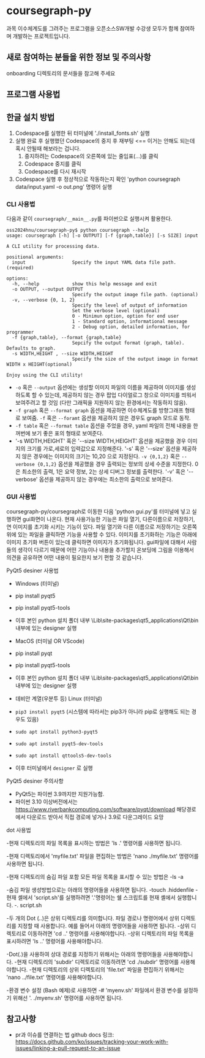 # coursegraph-py
과목 이수체계도를 그려주는 프로그램을 오픈소스SW개발 수강생 모두가 함께 참여하며 개발하는 프로젝트입니다.

## 새로 참여하는 분들을 위한 정보 및 주의사항
onboarding 디렉토리의 문서들을 참고해 주세요

## 프로그램 사용법

## 한글 설치 방법
1. Codespace를 실행한 뒤 터미널에 './install_fonts.sh' 실행
2. 실행 완료 후 실행했던 Codespace의 중지 후 재부팅 <== 이거는 안해도 되는데 혹시 안될때 해보라는 겁니다.
   1) 중지하려는 Codespace의 오른쪽에 있는 줄임표(...)를 클릭
   2) Codespace 중지를 클릭
   3) Codespace를 다시 재시작
3. Codespace 실행 후 정상적으로 작동하는지 확인
    'python coursegraph data/input.yaml -o out.png' 명령어 실행

### CLI 사용법
다음과 같이 `coursegraph/__main__.py`를 파이썬으로 실행시켜 활용한다.
```
oss2024hnu/coursegraph-py$ python coursegraph --help
usage: coursegraph [-h] [-o OUTPUT] [-f {graph,table}] [-s SIZE] input

A CLI utility for processing data.

positional arguments:
  input                 Specify the input YAML data file path. (required)

options:
  -h, --help            show this help message and exit
  -o OUTPUT, --output OUTPUT
                        Specify the output image file path. (optional)
  -v, --verbose {0, 1, 2}
                        Specify the level of output of information
                        Set the verbose level (optional)
                        0 - Minimun option, option for end user
                        1 - Standard option, informational message
                        2 - Debug option, detailed information, for programmer 
  -f {graph,table}, --format {graph,table}
                        Sepcify the output format (graph, table). Defaults to graph.
  -s WIDTH,HEIGHT , --size WIDTH,HEIGHT 
                        Specify the size of the output image in format WIDTH x HEIGHT(optional)

Enjoy using the CLI utility!
```
- `-o` 혹은 `--output` 옵션에는 생성할 이미지 파일의 이름을 제공하여 이미지를 생성하도록 할 수 있는데, 제공하지 않는 경우 팝업 다이얼로그 창으로 이미지를 띄워서 보여주려고 할 것임 (다만 그래픽을 지원하지 않는 환경에서는 작동하지 않음).
- `-f graph` 혹은 `--format graph` 옵션을 제공하면 이수체계도를 방향그래프 형태로 보여줌.
  `-f` 혹은 `--foramt` 옵션을 제공하지 않은 경우도 graph 모드로 동작.
- `-f table` 혹은 `--format table` 옵션을 주었을 경우, yaml 파일의 전체 내용을 한꺼번에 보기 좋은 표의 형태로 보여준다.
- '-s WIDTH,HEIGHT' 혹은 '--size WIDTH,HEIGHT' 옵션을 제공했을 경우 이미지의 크기를 가로,세로의 입력값으로 지정해준다.
  '-s' 혹은 '--size' 옵션을 제공하지 않은 경우에는 이미지의 크기는 10,20 으로 지정된다. 
  `-v {0,1,2}` 혹은 `--verbose {0,1,2}` 옵션을 제공했을 경우 출력되는 정보의 상세 수준을 지정한다. 0은 최소한의 출력, 1은 요약 정보, 2는 상세 디버그 정보를 출력한다.
  '-v' 혹은 '--verbose' 옵션을 제공하지 않는 경우에는 최소한의 출력으로 보여준다.

### GUI 사용법
coursegraph-py/coursegraph로 이동한 다음 'python gui.py'를 터미널에 넣고 실행하면 gui화면이 나온다.
현재 사용가능한 기능은 파일 열기, 다른이름으로 저장하기, 연 이미지를 초기화 시키는 기능이 있다.
파일 열기와 다른 이름으로 저장하기는 오른쪽위에 있는 파일을 클릭하면 기능을 사용할 수 있다.
이미지를 초기화하는 기능은 아래에 이미지 초기화 버튼이 있는데 클릭하면 이미지가 초기화됩니다.
gui파일에 대해서 사람들의 생각이 다르기 때문에 어떤 기능이나 내용을 추가할지 온보딩에 그림을 이용해서 의견을 공유하면 어떤 내용이 필요한지 보기 편할 것 같습니다.

PyQt5 desiner 사용법

-  Windows (터미널)
- pip install pyqt5
- pip install pyqt5-tools
- 이후 본인 python 설치 폴더 내부 \Lib\site-packages\qt5_applications\Qt\bin 내부에 있는 designer 실행

- MacOS (터미널 OR VScode)
- pip install pyqt
- pip install pyqt5-tools
- 이후 본인 python 설치 폴더 내부 \Lib\site-packages\qt5_applications\Qt\bin 내부에 있는 designer 실행

- 데비안 계열(우분투 등) Linux (터미널)
- `pip3 install pyqt5`  (시스템에 따라서는 pip3가 아니라 pip로 실행해도 되는 경우도 있음)
- `sudo apt install python3-pyqt5`
- `sudo apt install pyqt5-dev-tools`
- `sudo apt install qttools5-dev-tools`
- 이후 터미널에서 `designer` 로 실행

PyQt5 desiner 주의사항
- PyQt5는 파이썬 3.9까지만 지원가능함.
- 파이썬 3.10 이상버전에서는 https://www.riverbankcomputing.com/software/pyqt/download 해당경로에서 다운로드 받아서 직접 경로에 넣거나 3.9로 다운그레이드 요망

dot 사용법

-현재 디렉토리의 파일 목록을 표시하는 방법은 'ls .' 명령어를 사용하면 됩니다.

-현재 디렉토리에서 'myfile.txt' 파일을 편집하는 방법은 'nano ./myfile.txt' 명령어를 사용하면 됩니다.

-현재 디렉토리의 숨김 파일 포함 모든 파일 목록을 표시할 수 있는 방법은
-ls -a

-숨김 파일 생성방법으로는 아래의 명령어들을 사용하면 됩니다.
-touch .hiddenfile
-현재 셸에서 'script.sh'를 실행하려면 '.'명령어는 쉘 스크립트를 현재 셸에서 실행합니다.
-. script.sh

-두 개의 Dot (..)은 상위 디렉토리를 의미합니다. 파일 경로나 명령어에서 상위 디렉토리를 지정할 때 사용합니다. 예를 들어서 아래의 명령어들을 사용하면 됩니다.
-상위 디렉토리로 이동하려면 'cd ..' 명령어를 사용해야합니다.
-상위 디렉토리의 파일 목록을 표시하려면 'ls ..' 명령어를 사용해야합니다.

-Dot(.)을 사용하여 상대 경로를 지정하기 위해서는 아래의 명령어들을 사용해야합니다.
-현재 디렉토리의 'subdir' 디렉토리로 이동하려면 'cd ./subdir' 명령어를 사용해야합니다.
-현재 디렉토리의 상위 디렉토리의 'file.txt' 파일을 편집하기 위해서는 'nano ../file.txt' 명령어를 사용해야합니다.

-환경 변수 설정 (Bash 예제)로 사용하면
-# 'myenv.sh' 파일에서 환경 변수를 설정하기 위해선 '. ./myenv.sh' 명령어를 사용하면 됩니다.

## 참고사항
- pr과 이슈를 연결하는 법 github docs 링크: https://docs.github.com/ko/issues/tracking-your-work-with-issues/linking-a-pull-request-to-an-issue

